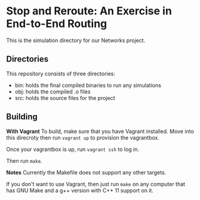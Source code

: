 # Stop and Reroute: An Exercise in End-to-End Routing
This is the simulation directory for our Networks project.

## Directories
This repository consists of three directories:
  - bin: holds the final compiled binaries to run any simulations
  - obj: holds the compiled .o files
  - src: holds the source files for the project

## Building
**With Vagrant**
To build, make sure that you have Vagrant installed.
Move into this direcroty then run `vagrant up` to 
provision the vagrantbox.

Once your vagrantbox is up, run `vagrant ssh` to log
in.

Then run `make`.

**Notes**
Currently the Makefile does not support any other targets.

If you don't want to use Vagrant, then just run `make` on
any computer that has GNU Make and a g++ version with 
C++ 11 support on it.
